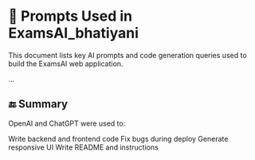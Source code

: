 # 🤖 Prompts Used in ExamsAI_bhatiyani

This document lists key AI prompts and code generation queries used to build the ExamsAI web application.

...

## 🔚 Summary

OpenAI and ChatGPT were used to:

 Write backend and frontend code
 Fix bugs during deploy
 Generate responsive UI
 Write README and instructions

